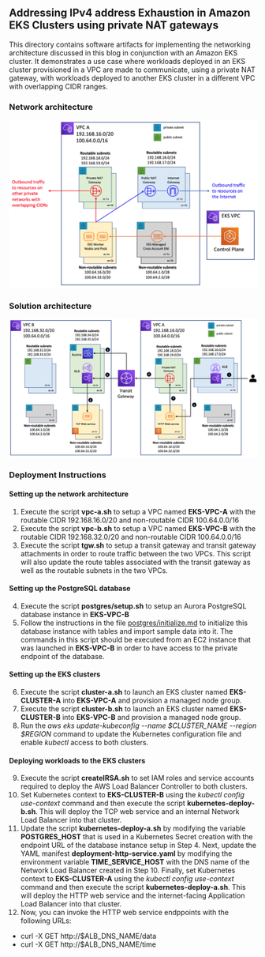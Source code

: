 ## Addressing IPv4 address Exhaustion in Amazon EKS Clusters using private NAT gateways

This directory contains software artifacts for implementing the networking architecture discussed in this blog in conjunction with an Amazon EKS cluster. It demonstrates a use case where workloads deployed in an EKS cluster provisioned in a VPC are made to communicate, using a private NAT gateway, with workloads deployed to another EKS cluster in a different VPC with overlapping CIDR ranges. 

### Network architecture
<img class="wp-image-1960 size-full" src="images/network-architecture.png" alt="Network architecture"/>

### Solution architecture
<img class="wp-image-1960 size-full" src="images/solution-architecture.png" alt="Solution architecture"/>

### Deployment Instructions

#### Setting up the network architecture
1. Execute the script **vpc-a.sh** to setup a VPC named **EKS-VPC-A** with the routable CIDR 192.168.16.0/20 and non-routable CIDR 100.64.0.0/16
2. Execute the script **vpc-b.sh** to setup a VPC named **EKS-VPC-B** with the routable CIDR 192.168.32.0/20 and non-routable CIDR 100.64.0.0/16
3. Execute the script **tgw.sh** to setup a transit gateway and transit gateway attachments in order to route traffic between the two VPCs. This script will also update the route tables associated with the transit gateway as well as the routable subnets in the two VPCs.

#### Setting up the PostgreSQL database 
4. Execute the script **postgres/setup.sh** to setup an Aurora PostgreSQL database instance in **EKS-VPC-B**
5. Follow the instructions in the file [postgres/initialize.md](https://github.com/vijayansarathy/eks-private-nat/blob/main/postgres-setup/initialize.md) to initialize this database instance with tables and import sample data into it. The commands in this script should be executed from an EC2 instance that was launched in **EKS-VPC-B** in order to have access to the private endpoint of the database.
 
#### Setting up the EKS clusters 
6. Execute the script **cluster-a.sh** to launch an EKS cluster named **EKS-CLUSTER-A** into **EKS-VPC-A** and provision a managed node group.
7. Execute the script **cluster-b.sh** to launch an EKS cluster named **EKS-CLUSTER-B** into **EKS-VPC-B** and provision a managed node group.
8. Run the *aws eks update-kubeconfig --name $CLUSTER_NAME --region $REGION* command to update the Kubernetes configuration file and enable *kubectl* 
access to both clusters.

#### Deploying workloads to the EKS clusters 
9. Execute the script **createIRSA.sh** to set IAM roles and service accounts required to deploy the AWS Load Balancer Controller to both clusters.
10. Set Kubernetes context to **EKS-CLUSTER-B** using the *kubectl config use-context* command and then execute the script **kubernetes-deploy-b.sh**. This will deploy the TCP web service and an internal Network Load Balancer into that cluster.
11. Update the script **kubernetes-deploy-a.sh** by modifying the variable **POSTGRES_HOST** that is used in a Kubernetes Secret creation with the endpoint URL of the database instance setup in Step 4. Next, update the YAML manifest **deployment-http-service.yaml** by modifying the environment variable **TIME_SERVICE_HOST** with the DNS name of the Network Load Balancer created in Step 10. Finally, set Kubernetes context to **EKS-CLUSTER-A** using the *kubectl config use-context* command and then execute the script **kubernetes-deploy-a.sh**. This will deploy the HTTP web service and the internet-facing Application Load Balancer into that cluster.
12. Now, you can invoke the HTTP web service endppoints with the following URLs:
  - curl -X GET http://$ALB_DNS_NAME/data
  - curl -X GET http://$ALB_DNS_NAME/time





